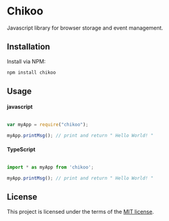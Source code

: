 # Chikoo
Javascript library for browser storage and event management.

## Installation
Install via NPM:

```bash
npm install chikoo

```

## Usage

#### javascript

```javascript

var myApp = require("chikoo");

myApp.printMsg(); // print and return " Hello World! " 

```

#### TypeScript

```typescript

import * as myApp from 'chikoo';

myApp.printMsg(); // print and return " Hello World! " 


```

## License

This project is licensed under the terms of the
[MIT license](/LICENSE).